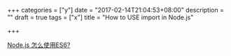 +++
categories = ["y"]
date = "2017-02-14T21:04:53+08:00"
description = ""
draft = true
tags = ["x"]
title = "How to USE import in Node.js"

+++


[](https://github.com/nodejs/help/issues/135)
[Node.js 怎么使用ES6?](http://react-china.org/t/node-js-es6/6089)

